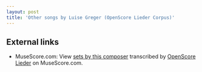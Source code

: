 ```yaml
---
layout: post
title: 'Other songs by Luise Greger (OpenScore Lieder Corpus)'
---
```


## External links

- MuseScore.com: View [sets by this composer] transcribed by [OpenScore Lieder] on MuseScore.com.

[sets by this composer]: https://musescore.com/openscore-lieder-corpus/sets/5103397
[OpenScore Lieder]: https://musescore.com/openscore-lieder-corpus

